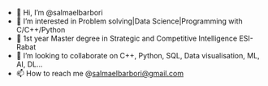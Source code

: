- 👋 Hi, I’m @salmaelbarbori
- 👀 I’m interested in Problem solving|Data Science|Programming with C/C++/Python
- 🌱 1st year Master degree in Strategic and Competitive Intelligence ESI-Rabat
- 💞️ I’m looking to collaborate on C++, Python, SQL, Data visualisation, ML, AI, DL...
- 📫 How to reach me @salmaelbarbori@gmail.com

<!---
salmaelbarbori/salmaelbarbori is a ✨ special ✨ repository because its `README.md` (this file) appears on your GitHub profile.
You can click the Preview link to take a look at your changes.
--->
